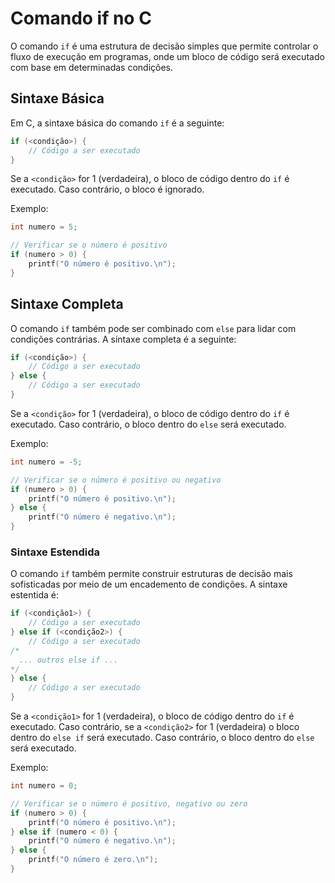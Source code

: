 # Comando if no C

O comando `if` é uma estrutura de decisão simples que permite controlar o fluxo de execução em programas, onde um bloco de código será executado com base em determinadas condições.

## Sintaxe Básica

Em C, a sintaxe básica do comando `if` é a seguinte:

```c
if (<condição>) {
    // Código a ser executado
}
```

Se a `<condição>` for 1 (verdadeira), o bloco de código dentro do `if` é executado. Caso contrário, o bloco é ignorado.

Exemplo:

```c
int numero = 5;

// Verificar se o número é positivo
if (numero > 0) {
    printf("O número é positivo.\n");
}
```

## Sintaxe Completa

O comando `if` também pode ser combinado com `else` para lidar com condições contrárias. A sintaxe completa é a seguinte:

```c
if (<condição>) {
    // Código a ser executado
} else {
    // Código a ser executado
}
```

Se a `<condição>` for 1 (verdadeira), o bloco de código dentro do `if` é executado. Caso contrário, o bloco dentro do `else` será executado.

Exemplo:

```c
int numero = -5;

// Verificar se o número é positivo ou negativo
if (numero > 0) {
    printf("O número é positivo.\n");
} else {
    printf("O número é negativo.\n");
}
```

### Sintaxe Estendida

O comando `if` também permite construir estruturas de decisão mais sofisticadas por meio de um encademento de condições. A sintaxe estentida é:

```c
if (<condição1>) {
    // Código a ser executado
} else if (<condição2>) {
    // Código a ser executado
/* 
  ... outros else if ... 
*/
} else {
    // Código a ser executado
}
```

Se a `<condição1>` for 1 (verdadeira), o bloco de código dentro do `if` é executado. Caso contrário, se a `<condição2>` for 1 (verdadeira) o bloco dentro do `else if` será executado. Caso contrário, o bloco dentro do `else` será executado.

Exemplo:

```c
int numero = 0;

// Verificar se o número é positivo, negativo ou zero
if (numero > 0) {
    printf("O número é positivo.\n");
} else if (numero < 0) {
    printf("O número é negativo.\n");
} else {
    printf("O número é zero.\n");
}
```
